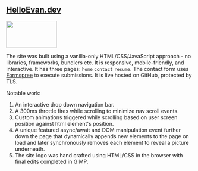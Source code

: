 ## [HelloEvan.dev](https://www.helloevan.dev/)
<img src="../main/img/tab-icon/hedev-logo-white.png" width=136 height=72>

The site was built using a vanilla-only HTML/CSS/JavaScript approach - no libraries, frameworks, bundlers etc. It is responsive, mobile-friendly, and interactive. It has three pages: ```home``` ```contact``` ```resume```. The contact form uses [Formspree](https://formspree.io/) to execute submissions. It is live hosted on GitHub, protected by TLS.

Notable work:

1. An interactive drop down navigation bar.
2. A 300ms throttle fires while scrolling to minimize nav scroll events.
3. Custom animations triggered while scrolling based on user screen position against html element's position.
4. A unique featured async/await and DOM manipulation event further down the page that dynamically appends new elements to the page on load and later synchronously removes each element to reveal a picture underneath.
6. The site logo was hand crafted using HTML/CSS in the browser with final edits completed in GIMP.
